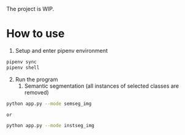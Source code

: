
The project is WIP.

# How to use

1. Setup and enter pipenv environment
```bash
pipenv sync
pipenv shell
```

2. Run the program
   1. Semantic segmentation (all instances of selected classes are removed)

```bash
python app.py --mode semseg_img

or

python app.py --mode instseg_img
